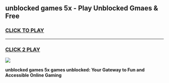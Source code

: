 
## unblocked games 5x - Play Unblocked Gmaes & Free
<h3>
<a href="https://news.freeplayer.one?title=unblocked_games_5x&ref=23F">CLICK TO PLAY</a></h3>
<hr>

<h3>
<a href="https://news.freeplayer.one?title=unblocked_games_5x&ref=23F">CLICK 2 PLAY</a>
  
</h3>

<a href="https://news.freeplayer.one?title=unblocked_games_5x&ref=23F/"><img src="https://clearcache.store/games.png"></a>


**unblocked games 5x games unblocked: Your Gateway to Fun and Accessible Online Gaming**
